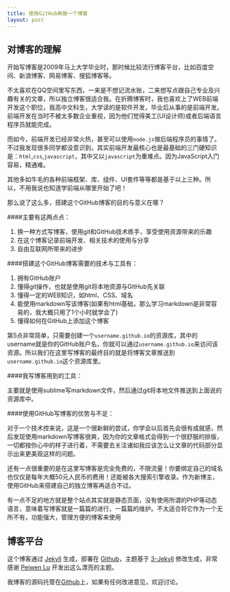```yaml
---
title: 使用GitHub再做一个博客
layout: post
---
```


## 对博客的理解

开始写博客是2009年马上大学毕业时，那时候比较流行博客平台，比如百度空间、新浪博客、网易博客、搜狐博客等。

不太喜欢在QQ空间里写东西，一来是不想记流水账，二来想写点跟自己专业及兴趣有关的文章，所以独立博客很适合我。在折腾博客时，我也喜欢上了WEB前端开发这个职位，我高中文科生，大学读的是软件开发，毕业后从事的是前端开发。前端开发在当时不被太多数企业重视，因为他们觉得美工(UI设计师)或者后端语言程序员就能完成。

而如今，前端开发已经非常火热，甚至可以使用`node.js`做后端程序员的事情了。不过我发现很多同学都没意识到，其实前端开发最核心也是最基础的三门硬知识是：`html`,`css`,`javascript`，其中又以`javascript`为重难点。因为JavaScript入门容易，精通难。

其他多如牛毛的各种前端框架、库、组件、UI套件等等都是基于以上三种。所以，不用我说也知道学前端从哪里开始了吧！

那么说了这么多，搭建这个GitHub博客的目的与意义在哪？

####主要有这两点点：

1. 换一种方式写博客，使用git和GitHub技术练手，享受使用资源带来的乐趣
2. 在这个博客记录前端开发、相关技术的使用与分享
3. 自由互联网所带来的进步

####搭建这个GitHub博客需要的技术与工具有：

1. 拥有GitHub账户
2. 懂得git操作，也就是使用git将本地资源与GitHub先关联
3. 懂得一定的WEB知识，如html、CSS、域名
4. 能使用markdown写该博客(如果有html基础，那么学习markdown是非常容易的，我大概只用了1个小时就学会了)
5. 懂得如何在GitHub上添加这个博客

第5点非常简单，只需要创建一个`username.github.io`的资源库，其中的username就是你的GitHub账户名，你就可以通过`username.github.io`来访问该资源。所以我们在这里写博客的最终目的就是将博客文章推送到`username.github.io`这个资源库里。

####我写博客用到的工具：

主要就是使用sublime写markdown文件，然后通过git将本地文件推送到上面说的资源库中。

####使用GitHub写博客的优势与不足：

对于一个技术控来说，这是一个很新鲜的尝试，你学会以后首先会很有成就感，然后发现使用markdown写博客很爽，因为你的文章格式会得到一个很舒服的排版，一切都按你心中的样子进行着，不需要去关注诸如我应该怎么让文章的代码部分显示出来更美观这样的问题。

还有一点很重要的是在这里写博客是完全免费的，不限流量！你要绑定自己的域名也仅仅是每年大概50元人民币的费用！还能被各大搜索引擎收录。作为新博主，使用GitHub来搭建自己的独立博客再适合不过。

有一点不足的地方就是整个站点其实就是静态页面，没有使用所谓的PHP等动态语言，意味着写博客就是一篇篇的进行，一篇篇的维护。不太适合将它作为一个无所不有，功能强大，管理方便的博客来使用


## 博客平台

这个博客通过 [Jekyll](http://jekyllrb.com/) 生成，部署在 [Github](https://pages.github.com)，主题基于 [3-Jekyll](https://github.com/P233/3-Jekyll) 修改生成，非常感谢 [Peiwen Lu](https://github.com/P233) 开发出这么漂亮的主题。

我博客的源码托管在[Github](https://github.com/suyan/suyan.github.io)上，如果有任何改进意见，欢迎讨论。
